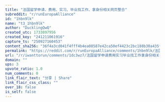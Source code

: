```yaml
---
title: "法国留学申请、费用、实习、毕业找工作、拿身份相关网页整合"
subreddit: "r/runEuropaAlliance"
id: "1hbn9lk"
name: "t3_1hbn9lk"
author: "DucklingQwQ"
created_utc: 1733897956
created_key: "241211061916"
capture_ts: "250927160453"
content_sha256: "36f4a3cd041f4fff4b4ea08587e42ca50ef4423c2bc188b30a435f9fab0f8736"
permalink: "https://reddit.com/r/runEuropaAlliance/comments/1hbn9lk/法国留学申请费用实习毕业找工作拿身份相关网页整合/"
url: "/r/iwanttorun/comments/1dc3wz7/法国留学申请费用实习毕业找工作拿身份相关网页整合/"
domain: ""
ups: 3
upvote_ratio: 1.0
num_comments: 0
link_flair_text: "分享 | Share"
link_flair_css_class: ""
over_18: false
is_self: false
---
```


